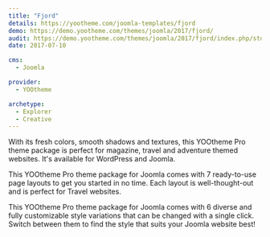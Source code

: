 ```yaml
---
title: "Fjord"
details: https://yootheme.com/joomla-templates/fjord
demo: https://demo.yootheme.com/themes/joomla/2017/fjord/
audit: https://demo.yootheme.com/themes/joomla/2017/fjord/index.php/stories
date: 2017-07-10

cms: 
  - Joomla

provider:
  - YOOtheme

archetype:
  - Explorer
  - Creative
---
```


With its fresh colors, smooth shadows and textures, this YOOtheme Pro theme package is perfect for magazine, travel and adventure themed websites. It's available for WordPress and Joomla.

This YOOtheme Pro theme package for Joomla comes with 7 ready-to-use page layouts to get you started in no time. Each layout is well-thought-out and is perfect for Travel websites.

This YOOtheme Pro theme package for Joomla comes with 6 diverse and fully customizable style variations that can be changed with a single click. Switch between them to find the style that suits your Joomla website best!
